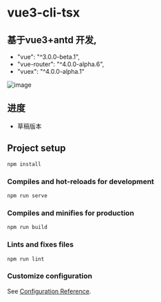 # vue3-cli-tsx

## 基于vue3+antd 开发,

* "vue": "^3.0.0-beta.1",
* "vue-router": "^4.0.0-alpha.6",
* "vuex": "^4.0.0-alpha.1"


![image](https://maskletter.github.io/vue-antd-element/dist/show-bg1.png)

## 进度
* 草稿版本


## Project setup
```
npm install
```

### Compiles and hot-reloads for development
```
npm run serve
```

### Compiles and minifies for production
```
npm run build
```

### Lints and fixes files
```
npm run lint
```

### Customize configuration
See [Configuration Reference](https://cli.vuejs.org/config/).
